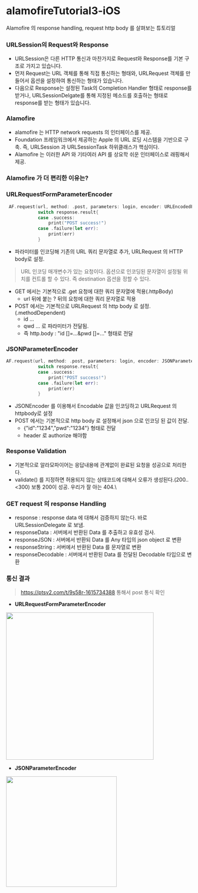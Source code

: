 # alamofireTutorial3-iOS
Alamofire 의 response handling, request http body 를 살펴보는 튜토리얼

### URLSession의 Request와 Response
- URLSession은 다른 HTTP 통신과 마찬가지로 Request와 Response를 기본 구조로 가지고 있습니다.
- 먼저 Request는 URL 객체를 통해 직접 통신하는 형태와, URLRequest 객체를 만들어서 옵션을 설정하여 통신하는 형태가 있습니다.
- 다음으로 Response는 설정된 Task의 Completion Handler 형태로 response를 받거나, URLSessionDelgate를 통해 지정된 메소드를 호출하는 형태로 response를 받는 형태가 있습니다.

### Alamofire
- alamofire 는 HTTP network requests 의 인터페이스를 제공.
- Foundation 프레임워크에서 제공하는 Apple 의 URL 로딩 시스템을 기반으로 구축. 즉, URLSession 과 URLSessionTask 하위클래스가 핵심이다.
- Alamofire 는 이러한 API 와 기타여러 API 를 상요학 쉬운 인터페이스로 래핑해서 제공.

### Alamofire 가 더 편리한 이유는?

### URLRequestFormParameterEncoder
```swift
 AF.request(url, method: .post, parameters: login, encoder: URLEncodedFormParameterEncoder.default).response { response in
            switch response.result{
            case .success:
                print("POST success!")
            case .failure(let err):
                print(err)
            }
```
- 파라미터를 인코딩해 기존의 URL 쿼리 문자열로 추가, URLRequest 의 HTTP body로 설정.
> URL 인코딩 매개변수가 있는 요청이다.
> 옵션으로 인코딩된 문자열이 설정될 위치를 컨트롤 할 수 있다. 즉 destination 옵션을 정할 수 있다.
- GET 에서는 기본적으로 .get 요청에 대한 쿼리 문자열에 적용(.httpBody)
  - url 뒤에 붙는 ? 뒤의 요청에 대한 쿼리 문자열로 적용
- POST 에서는 기본적으로 URLRequest 의 http body 로 설정.(.methodDependent)
  - id ...
  - qwd ... 로 파라미터가 전달됨.
  - 즉 http.body : "id []=...&pwd []=..." 형태로 전달

### JSONParameterEncoder
```swift
AF.request(url, method: .post, parameters: login, encoder: JSONParameterEncoder.default).response { response in
            switch response.result{
            case .success:
                print("POST success!")
            case .failure(let err):
                print(err)
            }
```
- JSONEncoder 를 이용해서 Encodable 값을 인코딩하고 URLRequest 의 httpbody로 설정
- POST 에서는 기본적으로 http body 로 설정해서 json 으로 인코딩 된 값이 전달.
  - {"id":"1234","pwd":"1234"} 형태로 전달
  - header 로 authorize 해야함

### Response Validation
- 기본적으로 알라모파이어는 응답내용에 관계없이 완료된 요청을 성공으로 처리한다.
- validate() 를 지정하면 허용되지 않는 상태코드에 대해서 오류가 생성된다.(200..<300) 보통 200이 성공. 우리가 잘 아는 404.\
        
### GET request 의 response Handling
- response : response data 에 대해서 검증하지 않는다. 바로 URLSessionDelegate 로 보냄.
- responseData : 서버에서 반환된 Data 를 추출하고 유효성 검사.
- responseJSON : 서버에서 반환되 Data 를 Any 타입의 json object 로 변환
- responseString : 서버에서 반환된 Data 를 문자열로 변환
- responseDecodable : 서버에서 반환된 Data 를 전달된 Decodable 타입으로 변환

### 통신 결과
> https://ptsv2.com/t/9s58r-1615734388 통해서 post 통식 확인
- **URLRequestFormParameterEncoder**

<img src = "https://user-images.githubusercontent.com/69136340/111075692-946a9400-852c-11eb-9b04-8d84f11b5ddf.png" width="400">

- **JSONParameterEncoder**

<img src = "https://user-images.githubusercontent.com/69136340/111075690-916fa380-852c-11eb-9108-9092fa398b6e.png" width="300">
